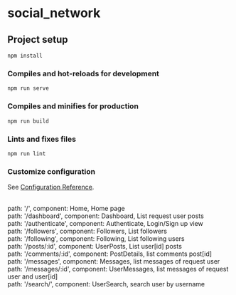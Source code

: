 # social_network

## Project setup
```
npm install
```

### Compiles and hot-reloads for development
```
npm run serve
```

### Compiles and minifies for production
```
npm run build
```

### Lints and fixes files
```
npm run lint
```

### Customize configuration
See [Configuration Reference](https://cli.vuejs.org/config/).

<br>
            path: '/',
            component: Home,
            Home page
<br>
            path: '/dashboard',
            component: Dashboard,
            List request user posts
<br>
            path: '/authenticate',
            component: Authenticate,
            Login/Sign up view
<br>
            path: '/followers',
            component: Followers,
            List followers
<br>
            path: '/following',
            component: Following,
            List following users
<br>
            path: '/posts/:id',
            component: UserPosts,
            List user[id] posts
<br>
            path: '/comments/:id',
            component: PostDetails,
            list comments post[id]
<br>
            path: '/messages',
            component: Messages,
            list messages of request user
<br>    
            path: '/messages/:id',
            component: UserMessages,
            list messages of request user and user[id]
<br>
            path: '/search/',
            component: UserSearch,
            search user by username          
